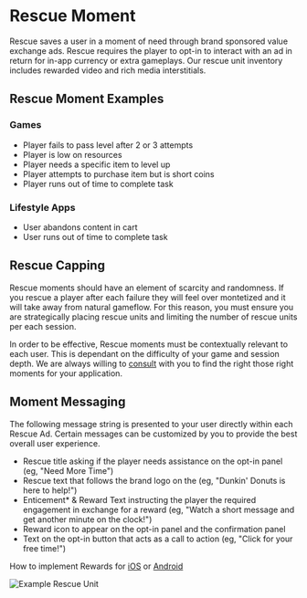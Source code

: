 # Rescue Moment

Rescue saves a user in a moment of need through brand sponsored value exchange ads. Rescue requires the player to opt-in to interact with an ad in return for in-app currency or extra gameplays. Our rescue unit inventory includes rewarded video and rich media interstitials. 

## Rescue Moment Examples

### Games

* Player fails to pass level after 2 or 3 attempts
* Player is low on resources
* Player needs a specific item to level up
* Player attempts to purchase item but is short coins
* Player runs out of time to complete task

### Lifestyle Apps

* User abandons content in cart 
* User runs out of time to complete task


## Rescue Capping

Rescue moments should have an element of scarcity and randomness. If you rescue a player after each failure they will feel over montetized and it will take away from natural gameflow. For this reason, you must ensure you are strategically placing rescue units and limiting the number of rescue units per each session.  

In order to be effective, Rescue moments must be contextually relevant to each user. This is dependant on the difficulty of your game and session depth. We are always willing to [consult](/doc/support) with you to find the right those right moments for your application.

## Moment Messaging

The following message string is presented to your user directly within each Rescue Ad. Certain messages can be customized by you to provide the best overall user experience.  
 
* Rescue title asking if the player needs assistance on the opt-in panel (eg, "Need More Time")
* Rescue text that follows the brand logo on the  (eg, "Dunkin' Donuts is here to help!")
* Enticement* & Reward Text instructing the player the required engagement in exchange for a reward (eg, "Watch a short message and get another minute on the clock!")
* Reward icon to appear on the opt-in panel and the confirmation panel
* Text on the opt-in button that acts as a call to action (eg, "Click for your free time!")


How to implement Rewards for [iOS](/doc/ios/integration) or [Android](/doc/android/integration)

![Example Rescue Unit](https://raw.github.com/tapfortap/Documentation/master/images/user-flow-rescue.jpg)

